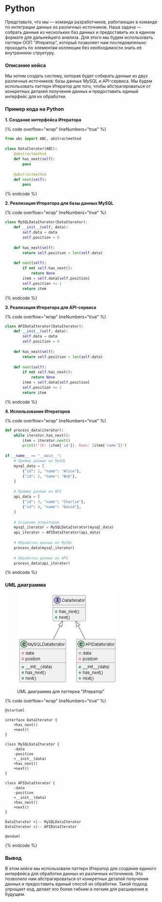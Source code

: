 # Python

Представьте, что мы — команда разработчиков, работающих в команде по интеграции данных из различных источников. Наша задача — собрать данные из нескольких баз данных и предоставить их в едином формате для дальнейшего анализа. Для этого мы будем использовать паттерн ООП "Итератор", который позволяет нам последовательно проходить по элементам коллекции без необходимости знать её внутреннюю структуру.

### Описание кейса

Мы хотим создать систему, которая будет собирать данные из двух различных источников: базы данных MySQL и API-сервиса. Мы будем использовать паттерн Итератор для того, чтобы абстрагироваться от конкретных деталей получения данных и предоставить единый интерфейс для их обработки.

### Пример кода на Python

**1. Создание интерфейса Итератора**

{% code overflow="wrap" lineNumbers="true" %}
```python
from abc import ABC, abstractmethod

class DataIterator(ABC):
    @abstractmethod
    def has_next(self):
        pass

    @abstractmethod
    def next(self):
        pass
```
{% endcode %}

**2. Реализация Итератора для базы данных MySQL**

{% code overflow="wrap" lineNumbers="true" %}
```python
class MySQLDataIterator(DataIterator):
    def __init__(self, data):
        self.data = data
        self.position = 0

    def has_next(self):
        return self.position < len(self.data)

    def next(self):
        if not self.has_next():
            return None
        item = self.data[self.position]
        self.position += 1
        return item
```
{% endcode %}

**3. Реализация Итератора для API-сервиса**

{% code overflow="wrap" lineNumbers="true" %}
```python
class APIDataIterator(DataIterator):
    def __init__(self, data):
        self.data = data
        self.position = 0

    def has_next(self):
        return self.position < len(self.data)

    def next(self):
        if not self.has_next():
            return None
        item = self.data[self.position]
        self.position += 1
        return item
```
{% endcode %}

**4. Использование Итераторов**

{% code overflow="wrap" lineNumbers="true" %}
```python
def process_data(iterator):
    while iterator.has_next():
        item = iterator.next()
        print(f"ID: {item['id']}, Name: {item['name']}")

if __name__ == "__main__":
    # Пример данных из MySQL
    mysql_data = [
        {"id": 1, "name": "Alice"},
        {"id": 2, "name": "Bob"},
    ]

    # Пример данных из API
    api_data = [
        {"id": 3, "name": "Charlie"},
        {"id": 4, "name": "David"},
    ]

    # Создание итераторов
    mysql_iterator = MySQLDataIterator(mysql_data)
    api_iterator = APIDataIterator(api_data)

    # Обработка данных из MySQL
    process_data(mysql_iterator)

    # Обработка данных из API
    process_data(api_iterator)
```
{% endcode %}

### UML диаграмма

<figure><img src="../../../../../.gitbook/assets/image (5).png" alt=""><figcaption><p>UML диаграмма для паттерна "Итератор"</p></figcaption></figure>

{% code overflow="wrap" lineNumbers="true" %}
```plantuml
@startuml

interface DataIterator {
    +has_next()
    +next()
}

class MySQLDataIterator {
    -data
    -position
    +__init__(data)
    +has_next()
    +next()
}

class APIDataIterator {
    -data
    -position
    +__init__(data)
    +has_next()
    +next()
}

DataIterator <|-- MySQLDataIterator
DataIterator <|-- APIDataIterator

@enduml
```
{% endcode %}

### Вывод

В этом кейсе мы использовали паттерн Итератор для создания единого интерфейса для обработки данных из различных источников. Это позволило нам абстрагироваться от конкретных деталей получения данных и предоставить единый способ их обработки. Такой подход упрощает код, делает его более гибким и легким для расширения в будущем.
